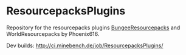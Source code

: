 # ResourcepacksPlugins
Repository for the resourcepacks plugins [BungeeResourcepacks](https://www.spigotmc.org/resources/bungee-resourcepacks.6137/) and WorldResourcepacks by Phoenix616.

Dev builds: http://ci.minebench.de/job/ResourcepacksPlugins/
